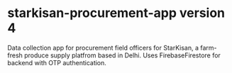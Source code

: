 # starkisan-procurement-app version 4
Data collection app for procurement field officers for StarKisan, a farm-fresh produce supply platfrom based in Delhi. 
Uses FirebaseFirestore for backend with OTP authentication. 
